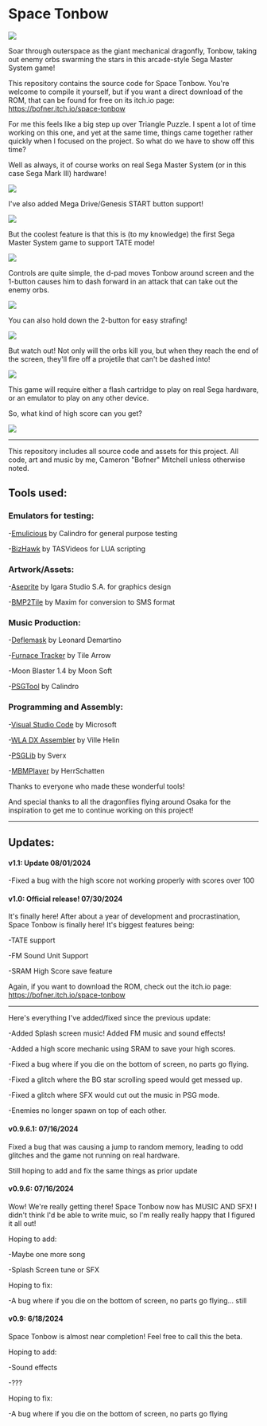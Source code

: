# Space Tonbow

![](https://github.com/Bofner/Space-Tonbow/blob/main/images/tite.gif)

Soar through outerspace as the giant mechanical dragonfly, Tonbow, taking out enemy orbs swarming the stars
in this arcade-style Sega Master System game! 

This repository contains the source code for Space Tonbow. 
You're welcome to compile it yourself, but if you want a direct download of the ROM, that can be found for free
on its itch.io page: https://bofner.itch.io/space-tonbow


For me this feels like a big step up over Triangle Puzzle. I spent a lot of time working on this one,
and yet at the same time, things came together rather quickly when I focused on the project. So what
do we have to show off this time?

Well as always, it of course works on real Sega Master System (or in this case Sega Mark III) hardware!

![](https://github.com/Bofner/Space-Tonbow/blob/main/images/realHardware.gif)

I've also added Mega Drive/Genesis START button support!

![](https://github.com/Bofner/Space-Tonbow/blob/main/images/realHardwareMD.gif)

But the coolest feature is that this is (to my knowledge) the first Sega Master System game to support TATE mode!

![](https://github.com/Bofner/Space-Tonbow/blob/main/images/realHardwareTATE.gif)

Controls are quite simple, the d-pad moves Tonbow around screen and the 1-button causes him to dash forward
in an attack that can take out the enemy orbs. 

![](https://github.com/Bofner/Space-Tonbow/blob/main/images/controls.gif)

You can also hold down the 2-button for easy strafing!

![](https://github.com/Bofner/Space-Tonbow/blob/main/images/strafe.gif)

But watch out! Not only will the orbs kill you, but when they reach the end of the screen, they'll fire off 
a projetile that can't be dashed into!

![](https://github.com/Bofner/Space-Tonbow/blob/main/images/backShot.gif)

This game will require either a flash cartridge to play on real Sega hardware, or an emulator to play on any other device. 

So, what kind of high score can you get?

![](https://github.com/Bofner/Space-Tonbow/blob/main/images/highScore.gif)
 
 
__________________________________________________________________________________________________

 
This repository includes all source code and assets for this project. All code, art and music by me, Cameron "Bofner" Mitchell unless otherwise noted. 
 
## Tools used:
 
### Emulators for testing:

-[Emulicious](https://emulicious.net/) by Calindro for general purpose testing

-[BizHawk](https://tasvideos.org/Bizhawk) by TASVideos for LUA scripting 
 
### Artwork/Assets:

-[Aseprite](https://www.aseprite.org/) by Igara Studio S.A. for graphics design

-[BMP2Tile](https://github.com/maxim-zhao/bmp2tile) by Maxim for conversion to SMS format

### Music Production:

-[Deflemask](https://www.deflemask.com/) by Leonard Demartino

-[Furnace Tracker](https://tildearrow.org/furnace/) by Tile Arrow

-Moon Blaster 1.4 by Moon Soft

-[PSGTool](https://www.smspower.org/forums/16925-PSGToolAVGMToPSGConvertor) by Calindro
 
### Programming and Assembly:

-[Visual Studio Code](https://code.visualstudio.com/) by Microsoft 

-[WLA DX Assembler](https://github.com/vhelin/wla-dx) by Ville Helin

-[PSGLib](https://github.com/sverx/PSGlib) by Sverx 

-[MBMPlayer](https://github.com/HerrSchatten/MBMPlay-SMS) by HerrSchatten
 
Thanks to everyone who made these wonderful tools!

And special thanks to all the dragonflies flying around Osaka for the inspiration to get me
to continue working on this project!
 
__________________________________________________________________________________________________
 
## Updates:

#### v1.1: Update 08/01/2024
-Fixed a bug with the high score not working properly with scores over 100

#### v1.0: Official release! 07/30/2024
It's finally here! After about a year of development and procrastination, Space Tonbow is finally here! It's biggest features being:

-TATE support

-FM Sound Unit Support

-SRAM High Score save feature

Again, if you want to download the ROM, check out the itch.io page: https://bofner.itch.io/space-tonbow

__________________________________________________________________________________________________

Here's everything I've added/fixed since the previous update: 

-Added Splash screen music! Added FM music and sound effects!

-Added a high score mechanic using SRAM to save your high scores. 

-Fixed a bug where if you die on the bottom of screen, no parts go flying.

-Fixed a glitch where the BG star scrolling speed would get messed up. 

-Fixed a glitch where SFX would cut out the music in PSG mode. 

-Enemies no longer spawn on top of each other.

#### v0.9.6.1: 07/16/2024
Fixed a bug that was causing a jump to random memory, leading to odd glitches and the game not 
running on real hardware. 

Still hoping to add and fix the same things as prior update

#### v0.9.6: 07/16/2024

Wow! We're really getting there! Space Tonbow now has MUSIC AND SFX! I didn't think I'd be able to
write muic, so I'm really really happy that I figured it all out!

Hoping to add:

-Maybe one more song

-Splash Screen tune or SFX

Hoping to fix:

-A bug where if you die on the bottom of screen, no parts go flying... still

#### v0.9: 6/18/2024

Space Tonbow is almost near completion! Feel free to call this the beta.

Hoping to add:

-Sound effects

-???

Hoping to fix:

-A bug where if you die on the bottom of screen, no parts go flying
